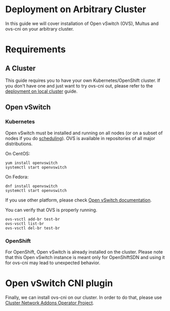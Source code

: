 # Deployment on Arbitrary Cluster

In this guide we will cover installation of Open vSwitch (OVS), Multus and
ovs-cni on your arbitrary cluster.

# Requirements

## A Cluster

This guide requires you to have your own Kubernetes/OpenShift cluster. If you
don't have one and just want to try ovs-cni out, please refer to the [deployment
on local cluster](deployment-on-local-cluster.md) guide.

## Open vSwitch

### Kubernetes

Open vSwitch must be installed and running on all nodes (or on a subset of nodes
if you do [scheduling](scheduling.md)). OVS is available in repositories of all
major distributions.

On CentOS:

```shell
yum install openvswitch
systemctl start openvswitch
```

On Fedora:

```shell
dnf install openvswitch
systemctl start openvswitch
```

If you use other platform, please check [Open vSwitch
documentation](https://github.com/openvswitch/ovs).

You can verify that OVS is properly running.

```shell
ovs-vsctl add-br test-br
ovs-vsctl list-br
ovs-vsctl del-br test-br
```

### OpenShift

For OpenShift, Open vSwitch is already installed on the cluster. Please note
that this Open vSwitch instance is meant only for OpenShiftSDN and using it
for ovs-cni may lead to unexpected behavior.

# Open vSwitch CNI plugin

Finally, we can install ovs-cni on our cluster. In order to do that,
please use [Cluster Network Addons Operator Project](https://github.com/kubevirt/cluster-network-addons-operator#open-vswitch).
